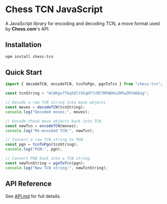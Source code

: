 # Chess TCN JavaScript

A JavaScript library for encoding and decoding TCN, a move format used by **Chess.com**'s API.

## Installation

```bash
npm install chess-tcn
```

## Quick Start

```js
import { decodeTCN, encodeTCN, tcnToPgn, pgnToTcn } from "chess-tcn";

const tcnString = "mC0Kgv7Tbq5Qlt9IqHT7cM1TMFWOHs2MFwZRfm6Eeg";

// Decode a raw TCN string into move objects
const moves = decodeTCN(tcnString);
console.log("Decoded moves:", moves);

// Encode those move objects back into TCN
const newTcn = encodeTCN(moves);
console.log("Re-encoded TCN:", newTcn);

// Convert a raw TCN string to PGN
const pgn = tcnToPgn(tcnString);
console.log("PGN:", pgn);

// Convert PGN back into a TCN string
const newTcnString = pgnToTcn(pgn);
console.log("New TCN string:", newTcnString);
```

## API Reference

See [API.md](/js/API.md) for full details.
